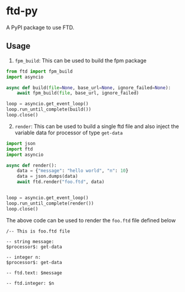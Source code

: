 # ftd-py

A PyPI package to use FTD.

## Usage

1. `fpm_build`: This can be used to build the fpm package

```python
from ftd import fpm_build
import asyncio

async def build(file=None, base_url=None, ignore_failed=None):
    await fpm_build(file, base_url, ignore_failed)

loop = asyncio.get_event_loop()
loop.run_until_complete(build())
loop.close()
```

2. `render`: This can be used to build a single ftd file and also inject the 
   variable data for processor of type `get-data`
   
```python
import json
import ftd
import asyncio

async def render():
    data = {"message": "hello world", "n": 10}
    data = json.dumps(data)
    await ftd.render("foo.ftd", data)


loop = asyncio.get_event_loop()
loop.run_until_complete(render())
loop.close()
```

The above code can be used to render the `foo.ftd` file defined below

```ftd
/-- This is foo.ftd file

-- string message:
$processor$: get-data

-- integer n:
$processor$: get-data

-- ftd.text: $message

-- ftd.integer: $n
```
